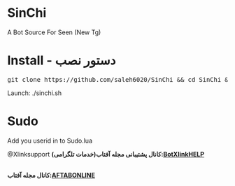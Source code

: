 # SinChi
A Bot Source For Seen  (New Tg)

# Install - دستور نصب
<pre>
git clone https://github.com/saleh6020/SinChi && cd SinChi && chmod +x install.sh && ./install.sh
</pre>
 Launch: ./sinchi.sh
# Sudo
Add you userid in to Sudo.lua 


@Xlinksupport
<b>کانال پشتیبانی مجله آفتاب(خدمات تلگرامی):<a href='https://telegram.me/BotXlinkHELP'>BotXlinkHELP</a><br/><br/>

<b>کانال مجله آفتاب:<a href='https://telegram.me/aftabonline'>AFTABONLINE</a><br/><br/>
